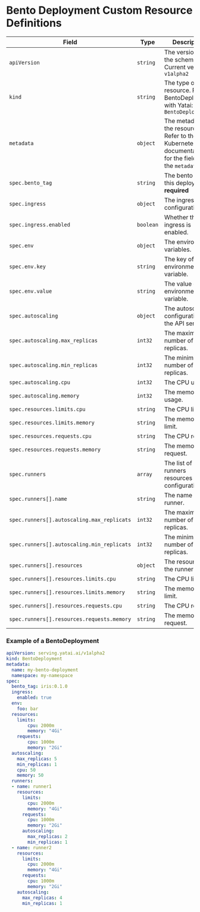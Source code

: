 # Bento Deployment Custom Resource Definitions


| Field | Type | Description |
| --------- | ----- | ----------------- |
| `apiVersion` | `string` | The version of the schema. Current version is `v1alpha2` |
| `kind` | `string` | The type of the resource. For BentoDeployment with Yatai: `BentoDeployment` |
| `metadata` | `object` | The metadata of the resource. Refer to the Kubernetes API documentation for the fields of the `metadata` field|
| `spec.bento_tag` | `string` | The bento tag for this deployment. **required** |
| `spec.ingress` | `object` | The ingress configuration. |
| `spec.ingress.enabled` | `boolean` | Whether the ingress is enabled. |
| `spec.env` | `object` | The environment variables. |
| `spec.env.key` | `string` | The key of the environment variable. |
| `spec.env.value` | `string` | The value of the environment variable. |
| `spec.autoscaling` | `object` | The autoscaling configuration for the API server |
| `spec.autoscaling.max_replicas` | `int32` |  The maximum number of replicas. |
| `spec.autoscaling.min_replicas` | `int32` |  The minimum number of replicas. |
| `spec.autoscaling.cpu` | `int32` |  The CPU usage. |
| `spec.autoscaling.memory` | `int32` |  The memory usage. |
| `spec.resources.limits.cpu` | `string` |  The CPU limit. |
| `spec.resources.limits.memory` | `string` |  The memory limit. |
| `spec.resources.requests.cpu` | `string` |  The CPU request. |
| `spec.resources.requests.memory` | `string` |  The memory request. |
| `spec.runners` | `array` |  The list of runners resources configuration. |
| `spec.runners[].name` | `string` |  The name of the runner. |
| `spec.runners[].autoscaling.max_replicats` | `int32` |  The maximum number of replicas. |
| `spec.runners[].autoscaling.min_replicats` | `int32` |  The minimum number of replicas. |
| `spec.runners[].resources` | `object` |  The resources of the runner. |
| `spec.runners[].resources.limits.cpu` | `string` |  The CPU limit. |
| `spec.runners[].resources.limits.memory` | `string` |  The memory limit. |
| `spec.runners[].resources.requests.cpu` | `string` |  The CPU request. |
| `spec.runners[].resources.requests.memory` | `string` |  The memory request. |


### Example of a BentoDeployment

```yaml
apiVersion: serving.yatai.ai/v1alpha2
kind: BentoDeployment
metadata:
  name: my-bento-deployment
  namespace: my-namespace
spec:
  bento_tag: iris:0.1.0
  ingress:
    enabled: true
  env:
    foo: bar
  resources:
    limits:
        cpu: 2000m
        memory: "4Gi"
    requests:
        cpu: 1000m
        memory: "2Gi"
  autoscaling:
    max_replicas: 5
    min_replicas: 1
    cpu: 50
    memory: 50
  runners:
  - name: runner1
    resources:
      limits:
        cpu: 2000m
        memory: "4Gi"
      requests:
        cpu: 1000m
        memory: "2Gi"
      autoscaling:
        max_replicas: 2
        min_replicas: 1
  - name: runner2
    resources:
      limits:
        cpu: 2000m
        memory: "4Gi"
      requests:
        cpu: 1000m
        memory: "2Gi"
    autoscaling:
      max_replicas: 4
      min_replicas: 1
```
